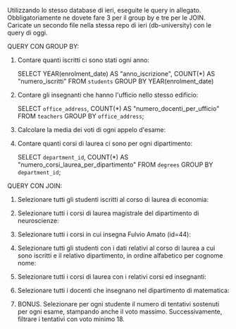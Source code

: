 Utilizzando lo stesso database di ieri, eseguite le query in allegato. Obbligatoriamente ne dovete fare 3 per il group by e tre per le JOIN.
Caricate un secondo file nella stessa repo di ieri (db-university) con le query di oggi.


QUERY CON GROUP BY:
1. Contare quanti iscritti ci sono stati ogni anno:

    SELECT YEAR(enrolment_date) AS "anno_iscrizione", COUNT(*) AS "numero_iscritti"
    FROM `students`
    GROUP BY YEAR(enrolment_date)
    

2. Contare gli insegnanti che hanno l'ufficio nello stesso edificio:

    SELECT `office_address`, COUNT(*) AS "numero_docenti_per_ufficio" 
    FROM `teachers`
    GROUP BY `office_address`;

3. Calcolare la media dei voti di ogni appelo d'esame:


4. Contare quanti corsi di laurea ci sono per ogni dipartimento:

    SELECT `department_id`, COUNT(*) AS "numero_corsi_laurea_per_dipartimento" 
    FROM `degrees`
    GROUP BY `department_id`;





QUERY CON JOIN:
1. Selezionare tutti gli studenti iscritti al corso di laurea di economia:


2. Selezionare tutti i corsi di laurea magistrale del dipartimento di neuroscienze:


3. Selezionare tutti i corsi in cui insegna Fulvio Amato (id=44):


4. Selezionare tutti gli studenti con i dati relativi al corso di laurea a cui sono iscritti e il relativo dipartimento, in ordine alfabetico per cognome  nome:



5. Selezionare tutti i corsi di laurea con i relativi corsi ed insegnanti:


6. Selezionare tutti i docenti che insegnano nel dipartimento di matematica:


7. BONUS. Selezionare per ogni studente il numero di tentativi sostenuti per ogni esame, stampando anche il voto massimo. Successivamente, filtrare i tentativi con voto minimo 18.
